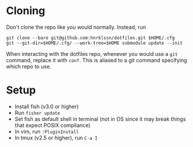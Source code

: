 # Cloning
Don't clone the repo like you would normally. Instead, run
```
git clone --bare git@github.com:hnrklssn/dotfiles.git $HOME/.cfg
git --git-dir=$HOME/.cfg/ --work-tree=$HOME submodule update --init
```
When interacting with the dotfiles repo, whenever you would use a `git` command, replace it with `conf`. This is aliased to a git command specifying which repo to use.

# Setup
 - Install fish (v3.0 or higher)
 - Run `fisher update`
 - Set fish as default shell in terminal (not in OS since it may break things that expect POSIX compliance)
 - In vim, run `:PluginInstall`
 - In tmux (v2.5 or higher), run `C-a I`
